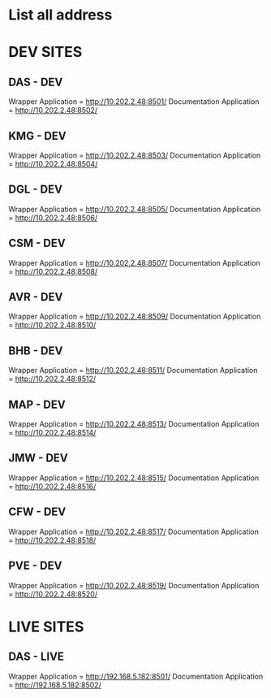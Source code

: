 # List all address

# DEV SITES

## DAS - DEV
Wrapper Application         = http://10.202.2.48:8501/
Documentation Application   = http://10.202.2.48:8502/
## KMG - DEV
Wrapper Application         = http://10.202.2.48:8503/
Documentation Application   = http://10.202.2.48:8504/
## DGL - DEV
Wrapper Application         = http://10.202.2.48:8505/
Documentation Application   = http://10.202.2.48:8506/
## CSM - DEV
Wrapper Application         = http://10.202.2.48:8507/
Documentation Application   = http://10.202.2.48:8508/
## AVR - DEV
Wrapper Application         = http://10.202.2.48:8509/
Documentation Application   = http://10.202.2.48:8510/
## BHB - DEV
Wrapper Application         = http://10.202.2.48:8511/
Documentation Application   = http://10.202.2.48:8512/
## MAP - DEV
Wrapper Application         = http://10.202.2.48:8513/
Documentation Application   = http://10.202.2.48:8514/
## JMW - DEV
Wrapper Application         = http://10.202.2.48:8515/
Documentation Application   = http://10.202.2.48:8516/
## CFW - DEV
Wrapper Application         = http://10.202.2.48:8517/
Documentation Application   = http://10.202.2.48:8518/
## PVE - DEV
Wrapper Application         = http://10.202.2.48:8519/
Documentation Application   = http://10.202.2.48:8520/



# LIVE SITES

## DAS - LIVE
Wrapper Application         = http://192.168.5.182:8501/
Documentation Application   = http://192.168.5.182:8502/
